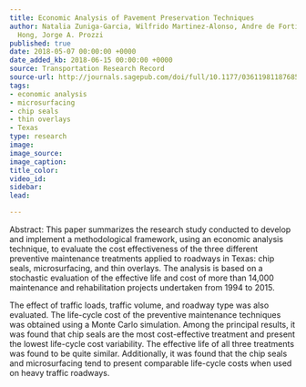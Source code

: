 ```yaml
---
title: Economic Analysis of Pavement Preservation Techniques
author: Natalia Zuniga-Garcia, Wilfrido Martinez-Alonso, Andre de Fortier Smit, Feng
  Hong, Jorge A. Prozzi
published: true
date: 2018-05-07 00:00:00 +0000
date_added_kb: 2018-06-15 00:00:00 +0000
source: Transportation Research Record
source-url: http://journals.sagepub.com/doi/full/10.1177/0361198118768515
tags:
- economic analysis
- microsurfacing
- chip seals
- thin overlays
- Texas
type: research
image:
image_source:
image_caption:
title_color:
video_id:
sidebar:
lead:

---
```

Abstract: This paper summarizes the research study conducted to develop and implement a methodological framework, using an economic analysis technique, to evaluate the cost effectiveness of the three different preventive maintenance treatments applied to roadways in Texas: chip seals, microsurfacing, and thin overlays. The analysis is based on a stochastic evaluation of the effective life and cost of more than 14,000 maintenance and rehabilitation projects undertaken from 1994 to 2015.
<!--more-->
The effect of traffic loads, traffic volume, and roadway type was also evaluated. The life-cycle cost of the preventive maintenance techniques was obtained using a Monte Carlo simulation. Among the principal results, it was found that chip seals are the most cost-effective treatment and present the lowest life-cycle cost variability. The effective life of all three treatments was found to be quite similar. Additionally, it was found that the chip seals and microsurfacing tend to present comparable life-cycle costs when used on heavy traffic roadways.

